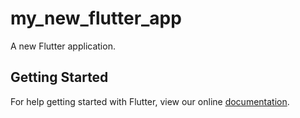# my_new_flutter_app

A new Flutter application.

## Getting Started

For help getting started with Flutter, view our online
[documentation](https://flutter.io/).
